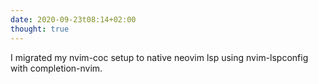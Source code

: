```yaml
---
date: 2020-09-23t08:14+02:00
thought: true
---
```


I migrated my nvim-coc setup to native neovim lsp using nvim-lspconfig with completion-nvim.
